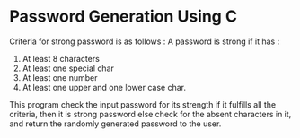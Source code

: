 # Password Generation Using C

Criteria for strong password is as follows :
A password is strong if it has :
1. At least 8 characters
2. At least one special char
3. At least one number
4. At least one upper and one lower case char.

This program check the input password for its strength if it fulfills all the criteria, then it is strong password else check for the absent characters in it, and return the randomly generated password to the user.